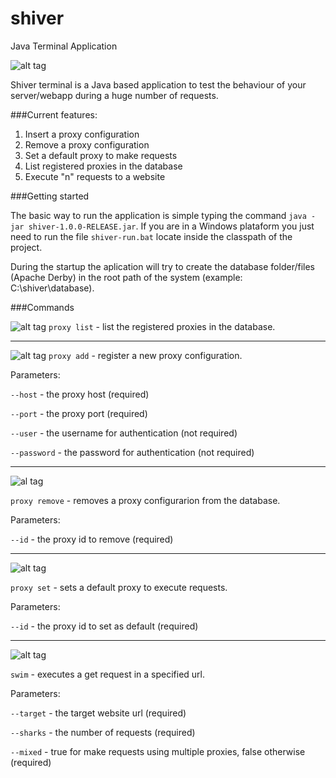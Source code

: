 shiver
======

Java Terminal Application

![alt tag](http://imagizer.imageshack.us/a/img673/2599/rdzaZR.png)

Shiver terminal is a Java based application to test the behaviour of your server/webapp during a huge number of requests.

###Current features:

1. Insert a proxy configuration
2. Remove a proxy configuration
3. Set a default proxy to make requests
4. List registered proxies in the database
5. Execute "n" requests to a website

###Getting started

The basic way to run the application is simple typing the command ``` java -jar shiver-1.0.0-RELEASE.jar ```. If you are in a Windows plataform you just need to run the file ```shiver-run.bat``` locate inside the classpath of the project.

During the startup the aplication will try to create the database folder/files (Apache Derby) in the root path of the system (example: C:\shiver\database).

###Commands

![alt tag](http://imageshack.com/a/img540/1194/dT86SR.png)
```proxy list``` - list the registered proxies in the database.
___

![alt tag](http://imageshack.com/a/img674/1251/b3lVNs.png)
```proxy add``` - register a new proxy configuration.

Parameters:

```--host``` - the proxy host (required)

```--port``` - the proxy port (required)

```--user``` - the username for authentication (not required)

```--password``` - the password for authentication (not required)

___

![al tag](http://imageshack.com/a/img913/5115/UjSD9Q.png)

```proxy remove``` - removes a proxy configurarion from the database.

Parameters:

```--id``` - the proxy id to remove (required)
___

![alt tag](http://imageshack.com/a/img673/7158/iT6dCa.png)

```proxy set``` - sets a default proxy to execute requests.

Parameters:

```--id``` - the proxy id to set as default (required)

___

![alt tag](http://imageshack.com/a/img661/5519/J65y8w.png)

```swim``` - executes a get request in a specified url.

Parameters:

```--target``` - the target website url (required)

```--sharks``` - the number of requests (required)

```--mixed``` - true for make requests using multiple proxies, false otherwise (required)
